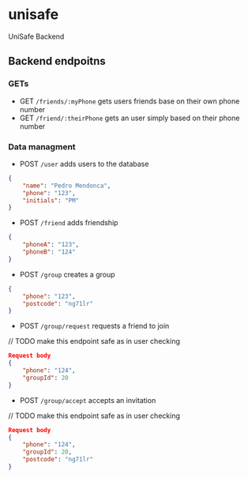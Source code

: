# unisafe
UniSafe Backend

## Backend endpoitns

### GETs

- GET `/friends/:myPhone` gets users friends base on their own phone number
- GET `/friend/:theirPhone` gets an user simply based on their phone number

### Data managment

- POST `/user` adds users to the database
```JSON
{
    "name": "Pedro Mendonca",
    "phone": "123",
    "initials": "PM"
} 
```

- POST `/friend` adds friendship
```JSON
{
    "phoneA": "123",
    "phoneB": "124"
}
```

- POST `/group` creates a group
```JSON
{
    "phone": "123",
    "postcode": "ng71lr"
} 
```

- POST `/group/request` requests a friend to join

// TODO make this endpoint safe as in user checking

```JSON
Request body
{
    "phone": "124",
    "groupId": 20
}
```

- POST `/group/accept` accepts an invitation

// TODO make this endpoint safe as in user checking

```JSON
Request body
{
    "phone": "124",
    "groupId": 20,
    "postcode": "ng71lr"
}
```
